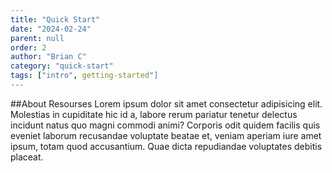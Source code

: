 ```yaml
---
title: "Quick Start"
date: "2024-02-24"
parent: null
order: 2
author: "Brian C"
category: "quick-start"
tags: ["intro", getting-started"]
---
```


##About Resourses
Lorem ipsum dolor sit amet consectetur adipisicing elit. Molestias in cupiditate hic id a, labore rerum pariatur tenetur delectus incidunt natus quo magni commodi animi? Corporis odit quidem facilis quis eveniet laborum recusandae voluptate beatae et, veniam aperiam iure amet ipsum, totam quod accusantium. Quae dicta repudiandae voluptates debitis placeat.
